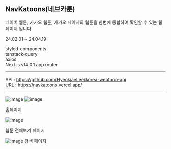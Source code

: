 ## NavKatoons(네브카툰)

네이버 웹툰, 카카오 웹툰, 카카오 페이지의 웹툰을 한번에 통합하여 확인할 수 있는 웹페이지 입니다.

24.02.01 ~ 24.04.19

styled-components  
tanstack-query  
axios  
Next.js v14.0.1 app router

---

API : https://github.com/HyeokjaeLee/korea-webtoon-api  
URL : https://navkatoons.vercel.app/

---

![image](https://github.com/Leekee0905/Navkatoons/assets/59133563/f2a738ad-f362-4088-ad3e-0118a09c694b)
![image](https://github.com/Leekee0905/Navkatoons/assets/59133563/92459468-b2e5-4710-98f1-6f3690f8e47c)

홈페이지

![image](https://github.com/Leekee0905/Navkatoons/assets/59133563/2608289a-4e24-4a96-81cc-be90bdc9e6b7)

웹툰 전체보기 페이지

![image](https://github.com/Leekee0905/Navkatoons/assets/59133563/4a861396-95c7-4f69-90ff-4ae22acdaff6)
검색 페이지
